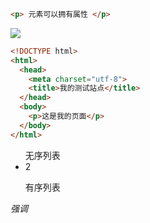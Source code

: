 <!--<p>段落</p> -->

```html
<p> 元素可以拥有属性 </p>
```
<img src="https://mdn.mozillademos.org/files/16476/attribute.png">

<!--关于元素<a>的----元素<a>是锚，它使被标签包裹的内容成为一个超链接-->

```html
<!DOCTYPE html>
<html>
  <head>
    <meta charset="utf-8">
    <title>我的测试站点</title>
  </head>
  <body>
    <p>这是我的页面</p>
  </body>
</html>
```

<!--meta 元数据-->

<ul>无序列表
    <li>2</li>
</ul>

<ol>有序列表</ol>

<em> 强调</em>

<!-- href 超链接-->

<!-- title 标题属性-->
